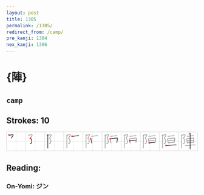 ```yaml
---
layout: post
title: 1305
permalink: /1305/
redirect_from: /camp/
pre_kanji: 1304
nex_kanji: 1306
---
```


# {陣}

## `camp`

## Strokes: 10

<div class="stroke"><img src="../images/E999A3.png" /></div>

## Reading:

### On-Yomi: ジン
